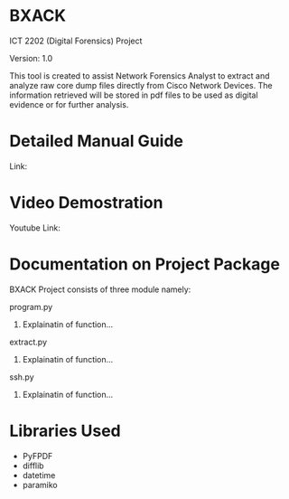 # BXACK
ICT 2202 (Digital Forensics) Project 

Version: 1.0

This tool is created to assist Network Forensics Analyst to extract and analyze raw core dump files directly from Cisco Network Devices. The information retrieved will be stored in pdf files to be used as digital evidence or for further analysis.


# Detailed Manual Guide
Link: 


# Video Demostration
Youtube Link:


# Documentation on Project Package 
BXACK Project consists of three module namely:

program.py
1. Explainatin of function...

extract.py
1. Explainatin of function...

ssh.py
1. Explainatin of function...

# Libraries Used
* PyFPDF
* difflib
* datetime
* paramiko




